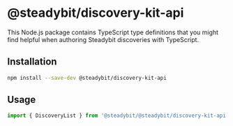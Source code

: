 # @steadybit/discovery-kit-api

This Node.js package contains TypeScript type definitions that you might
find helpful when authoring Steadybit discoveries with TypeScript.

## Installation

```sh
npm install --save-dev @steadybit/discovery-kit-api
```

## Usage

```typescript
import { DiscoveryList } from '@steadybit/@steadybit/discovery-kit-api';
```
